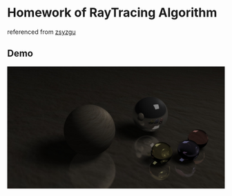 # Homework of RayTracing Algorithm
referenced from [zsyzgu](http://blog.csdn.net/zsyzgu/article/details/46592041)

## Demo
![image](demo.jpg)
